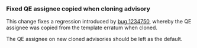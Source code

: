 ### Fixed QE assignee copied when cloning advisory

This change fixes a regression introduced by
[bug 1234750](https://bugzilla.redhat.com/show_bug.cgi?id=1234750),
whereby the QE assignee was copied from the template erratum when cloned.

The QE assignee on new cloned advisories should be left as the default.
